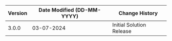 | **Version** | **Date Modified (DD-MM-YYYY)** | **Change History**                          |
|-------------|--------------------------------|---------------------------------------------|
| 3.0.0       | 03-07-2024                     | Initial Solution Release                    |
